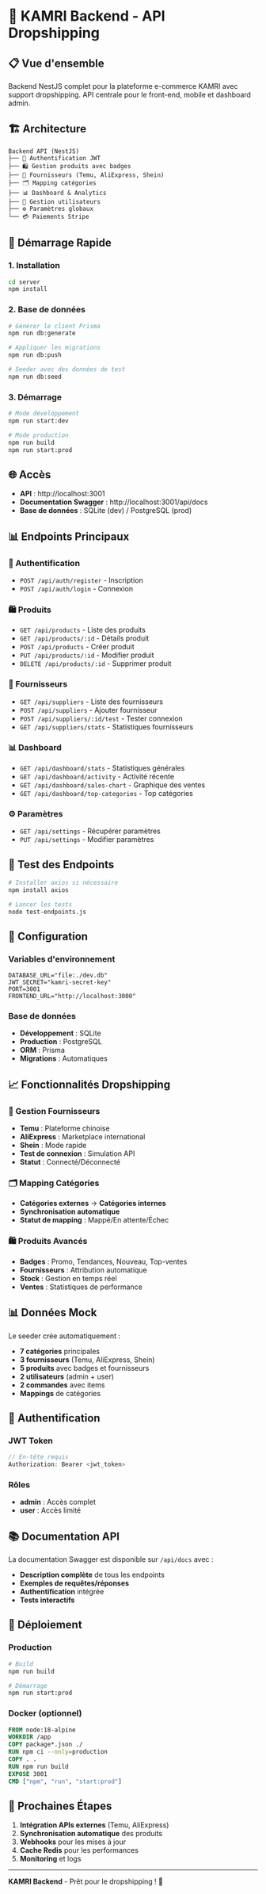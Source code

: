 # 🚀 KAMRI Backend - API Dropshipping

## 📋 Vue d'ensemble

Backend NestJS complet pour la plateforme e-commerce KAMRI avec support dropshipping. API centrale pour le front-end, mobile et dashboard admin.

## 🏗️ Architecture

```
Backend API (NestJS)
├── 🔐 Authentification JWT
├── 🛍️ Gestion produits avec badges
├── 🏪 Fournisseurs (Temu, AliExpress, Shein)
├── 🗂️ Mapping catégories
├── 📊 Dashboard & Analytics
├── 👥 Gestion utilisateurs
├── ⚙️ Paramètres globaux
└── 💳 Paiements Stripe
```

## 🚀 Démarrage Rapide

### 1. Installation
```bash
cd server
npm install
```

### 2. Base de données
```bash
# Générer le client Prisma
npm run db:generate

# Appliquer les migrations
npm run db:push

# Seeder avec des données de test
npm run db:seed
```

### 3. Démarrage
```bash
# Mode développement
npm run start:dev

# Mode production
npm run build
npm run start:prod
```

## 🌐 Accès

- **API** : http://localhost:3001
- **Documentation Swagger** : http://localhost:3001/api/docs
- **Base de données** : SQLite (dev) / PostgreSQL (prod)

## 📊 Endpoints Principaux

### 🔐 Authentification
- `POST /api/auth/register` - Inscription
- `POST /api/auth/login` - Connexion

### 🛍️ Produits
- `GET /api/products` - Liste des produits
- `GET /api/products/:id` - Détails produit
- `POST /api/products` - Créer produit
- `PUT /api/products/:id` - Modifier produit
- `DELETE /api/products/:id` - Supprimer produit

### 🏪 Fournisseurs
- `GET /api/suppliers` - Liste des fournisseurs
- `POST /api/suppliers` - Ajouter fournisseur
- `POST /api/suppliers/:id/test` - Tester connexion
- `GET /api/suppliers/stats` - Statistiques fournisseurs

### 📊 Dashboard
- `GET /api/dashboard/stats` - Statistiques générales
- `GET /api/dashboard/activity` - Activité récente
- `GET /api/dashboard/sales-chart` - Graphique des ventes
- `GET /api/dashboard/top-categories` - Top catégories

### ⚙️ Paramètres
- `GET /api/settings` - Récupérer paramètres
- `PUT /api/settings` - Modifier paramètres

## 🧪 Test des Endpoints

```bash
# Installer axios si nécessaire
npm install axios

# Lancer les tests
node test-endpoints.js
```

## 🔧 Configuration

### Variables d'environnement
```env
DATABASE_URL="file:./dev.db"
JWT_SECRET="kamri-secret-key"
PORT=3001
FRONTEND_URL="http://localhost:3000"
```

### Base de données
- **Développement** : SQLite
- **Production** : PostgreSQL
- **ORM** : Prisma
- **Migrations** : Automatiques

## 📈 Fonctionnalités Dropshipping

### 🏪 Gestion Fournisseurs
- **Temu** : Plateforme chinoise
- **AliExpress** : Marketplace international
- **Shein** : Mode rapide
- **Test de connexion** : Simulation API
- **Statut** : Connecté/Déconnecté

### 🗂️ Mapping Catégories
- **Catégories externes** → **Catégories internes**
- **Synchronisation automatique**
- **Statut de mapping** : Mappé/En attente/Échec

### 🛍️ Produits Avancés
- **Badges** : Promo, Tendances, Nouveau, Top-ventes
- **Fournisseurs** : Attribution automatique
- **Stock** : Gestion en temps réel
- **Ventes** : Statistiques de performance

## 📊 Données Mock

Le seeder crée automatiquement :
- **7 catégories** principales
- **3 fournisseurs** (Temu, AliExpress, Shein)
- **5 produits** avec badges et fournisseurs
- **2 utilisateurs** (admin + user)
- **2 commandes** avec items
- **Mappings** de catégories

## 🔐 Authentification

### JWT Token
```javascript
// En-tête requis
Authorization: Bearer <jwt_token>
```

### Rôles
- **admin** : Accès complet
- **user** : Accès limité

## 📚 Documentation API

La documentation Swagger est disponible sur `/api/docs` avec :
- **Description complète** de tous les endpoints
- **Exemples de requêtes/réponses**
- **Authentification** intégrée
- **Tests interactifs**

## 🚀 Déploiement

### Production
```bash
# Build
npm run build

# Démarrage
npm run start:prod
```

### Docker (optionnel)
```dockerfile
FROM node:18-alpine
WORKDIR /app
COPY package*.json ./
RUN npm ci --only=production
COPY . .
RUN npm run build
EXPOSE 3001
CMD ["npm", "run", "start:prod"]
```

## 🎯 Prochaines Étapes

1. **Intégration APIs externes** (Temu, AliExpress)
2. **Synchronisation automatique** des produits
3. **Webhooks** pour les mises à jour
4. **Cache Redis** pour les performances
5. **Monitoring** et logs

---

**KAMRI Backend** - Prêt pour le dropshipping ! 🚀
